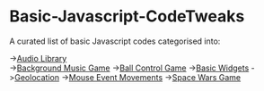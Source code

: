 # Basic-Javascript-CodeTweaks
A curated list of basic Javascript codes categorised into:

->[Audio Library](https://github.com/Donyme/Basic-Javascript-CodeTweaks/tree/master/Basic%20Javascript%20Code%20Tweaks/Audio%20library)<br/>
->[Background Music Game](https://github.com/Donyme/Basic-Javascript-CodeTweaks/tree/master/Basic%20Javascript%20Code%20Tweaks/Background%20Music%20Game)
->[Ball Control Game](https://github.com/Donyme/Basic-Javascript-CodeTweaks/tree/master/Basic%20Javascript%20Code%20Tweaks/Ball%20Control%20Game)
->[Basic Widgets](https://github.com/Donyme/Basic-Javascript-CodeTweaks/tree/master/Basic%20Javascript%20Code%20Tweaks/Basic%20widgets)
->[Geolocation](https://github.com/Donyme/Basic-Javascript-CodeTweaks/tree/master/Basic%20Javascript%20Code%20Tweaks/Geolocation)
->[Mouse Event Movements](https://github.com/Donyme/Basic-Javascript-CodeTweaks/tree/master/Basic%20Javascript%20Code%20Tweaks/Mouse%20movement%20events)
->[Space Wars Game](https://github.com/Donyme/Basic-Javascript-CodeTweaks/tree/master/Basic%20Javascript%20Code%20Tweaks/Space%20wars%20game)
